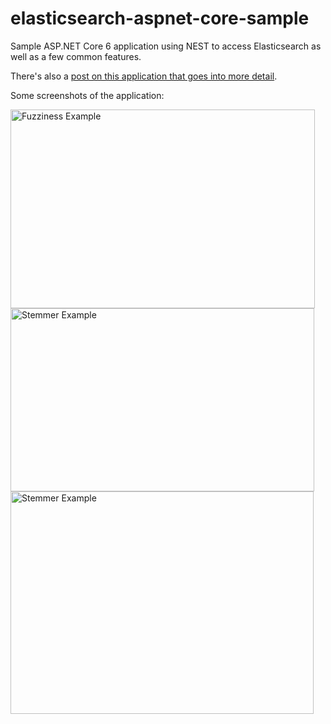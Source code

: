 # elasticsearch-aspnet-core-sample
Sample ASP.NET Core 6 application using NEST to access Elasticsearch as well as a few common features.

There's also a [post on this application that goes into more detail](https://www.adamrussell.com/elasticsearch-with-asp-net-core-using-nest/).

Some screenshots of the application:

<img src="https://raw.githubusercontent.com/adam-russell/elasticsearch-aspnet-core-sample/master/screenshots/ElasticsearchFuzziness.png" width="487" height="318" alt="Fuzziness Example">

<img src="https://raw.githubusercontent.com/adam-russell/elasticsearch-aspnet-core-sample/master/screenshots/ElasticsearchStemmer.png" width="486" height="293" alt="Stemmer Example">

<img src="https://raw.githubusercontent.com/adam-russell/elasticsearch-aspnet-core-sample/master/screenshots/ElasticsearchSynonym.png" width="485" height="356" alt="Stemmer Example">